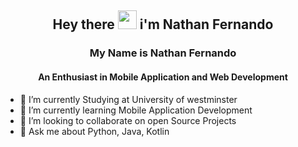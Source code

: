 <h2 align="center"> Hey there <img src="https://emojis.slackmojis.com/emojis/images/1588315024/8823/hyperkitty.gif?1588315024" width="30" /> i'm Nathan Fernando </h2>
<h3 align="center">My Name is Nathan Fernando</h3>
<h4 align="center">An Enthusiast in Mobile Application and Web Development</h4>


- 🔭 I’m currently Studying at University of westminster
- 🌱 I’m currently learning Mobile Application Development
- 👯 I’m looking to collaborate on open Source Projects
- 💬 Ask me about Python, Java, Kotlin
